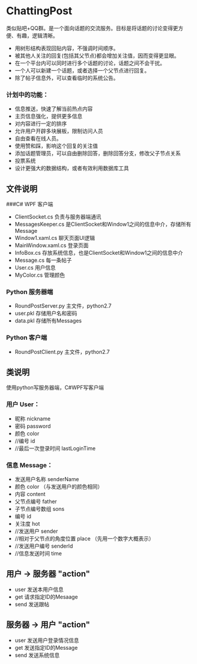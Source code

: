 # ChattingPost
类似贴吧+QQ群。是一个面向话题的交流服务。目标是将话题的讨论变得更方便、有趣，逻辑清晰。

- 用树形结构表现回贴内容，不强调时间顺序。
- 被其他人关注的回复(包括其父节点)都会增加关注值，因而变得更显眼。
- 在一个平台内可以同时进行多个话题的讨论，话题之间不会干扰。
- 一个人可以新建一个话题，或者选择一个父节点进行回复。
- 除了帖子信息外，可以查看临时的系统公告。

### 计划中的功能：
- 信息推送，快速了解当前热点内容
- 主页信息强化，提供更多信息
- 对内容进行一定的排序
- 允许用户开辟多块展板，限制访问人员
- 自由查看在线人员。
- 使用赞和踩，影响这个回复的关注值
- 添加话题管理员，可以自由删除回答，删除回答分支，修改父子节点关系
- 投票系统
- 设计更强大的数据结构，或者有效利用数据库工具

## 文件说明
###C# WPF 客户端
- ClientSocket.cs 负责与服务器端通讯
- MessagesKeeper.cs 是ClientSocket和Window1之间的信息中介，存储所有Message
- Window1.xaml.cs 聊天页面UI逻辑
- MainWindow.xaml.cs 登录页面
- InfoBox.cs 存放系统信息，也是ClientSocket和Window1之间的信息中介
- Message.cs 每一条帖子
- User.cs 用户信息
- MyColor.cs 管理颜色
### Python 服务器端
- RoundPostServer.py 主文件，python2.7
- user.pkl 存储用户名和密码
- data.pkl 存储所有Messages
### Python 客户端
- RoundPostClient.py 主文件，python2.7

## 类说明
使用python写服务器端，C#WPF写客户端

### 用户 User：
- 昵称 nickname
- 密码 password
- 颜色 color
- //编号 id
- //最后一次登录时间 lastLoginTime

### 信息 Message：
- 发送用户名称 senderName
- 颜色 color （与发送用户的颜色相同）
- 内容 content
- 父节点编号 father
- 子节点编号数组 sons
- 编号 id
- 关注度 hot
- //发送用户 sender
- //相对于父节点的角度位置 place （先用一个数字大概表示）
- //发送用户编号 senderId
- //信息发送时间 time 

## 用户 -> 服务器 "action"
- user 发送本用户信息
- get 请求指定ID的Mesaage
- send 发送跟帖

## 服务器 -> 用户 "action"
- user 发送用户登录情况信息
- get 发送指定ID的Message
- send 发送系统信息